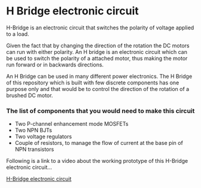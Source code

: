 # H Bridge electronic circuit

H-Bridge is an electronic circuit that switches the polarity of voltage applied to a load.

Given the fact that by changing the direction of the rotation the DC motors can run with either polarity. An H bridge is an electronic circuit which can be used to switch the polarity of a attached motor, thus making the motor run forward or in backwards directions.

An H Bridge can be used in many different power electronics. The H Bridge of this repository which is built with few discrete components has one purpose only and that would be to control the direction of the rotation of a brushed DC motor.

### The list of components that you would need to make this circuit

- Two P-channel enhancement mode MOSFETs
- Two NPN BJTs
- Two voltage regulators
- Couple of resistors, to manage the flow of current at the base pin of NPN transistors

Following is a link to a video about the working prototype of this H-Bridge electronic circuit...

[H-Bridge electronic circuit](https://www.youtube.com/watch?v=_cwA7jFTUsA&t=6s)

